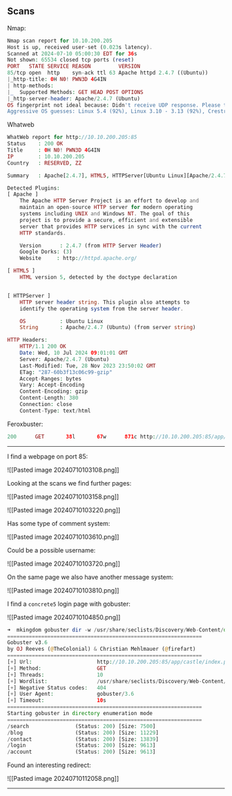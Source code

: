 ## Scans

Nmap:

```php
Nmap scan report for 10.10.200.205
Host is up, received user-set (0.023s latency).
Scanned at 2024-07-10 05:00:30 EDT for 36s
Not shown: 65534 closed tcp ports (reset)
PORT   STATE SERVICE REASON         VERSION
85/tcp open  http    syn-ack ttl 63 Apache httpd 2.4.7 ((Ubuntu))
|_http-title: 0H N0! PWN3D 4G4IN
| http-methods: 
|_  Supported Methods: GET HEAD POST OPTIONS
|_http-server-header: Apache/2.4.7 (Ubuntu)
OS fingerprint not ideal because: Didn't receive UDP response. Please try again with -sSU
Aggressive OS guesses: Linux 5.4 (92%), Linux 3.10 - 3.13 (92%), Crestron XPanel control system (91%), ASUS RT-N56U WAP (Linux 3.4) (90%), Linux 3.16 (90%), Sony Android TV (Android 5.0) (88%), Android 5.0 - 6.0.1 (Linux 3.4) (88%), Android 5.1 (88%), Android 7.1.1 - 7.1.2 (88%), Android 7.1.2 (Linux 3.4) (88%)
```

Whatweb

```php
WhatWeb report for http://10.10.200.205:85
Status    : 200 OK
Title     : 0H N0! PWN3D 4G4IN
IP        : 10.10.200.205
Country   : RESERVED, ZZ

Summary   : Apache[2.4.7], HTML5, HTTPServer[Ubuntu Linux][Apache/2.4.7 (Ubuntu)]

Detected Plugins:
[ Apache ]
	The Apache HTTP Server Project is an effort to develop and
	maintain an open-source HTTP server for modern operating
	systems including UNIX and Windows NT. The goal of this
	project is to provide a secure, efficient and extensible
	server that provides HTTP services in sync with the current
	HTTP standards.

	Version      : 2.4.7 (from HTTP Server Header)
	Google Dorks: (3)
	Website     : http://httpd.apache.org/

[ HTML5 ]
	HTML version 5, detected by the doctype declaration


[ HTTPServer ]
	HTTP server header string. This plugin also attempts to
	identify the operating system from the server header.

	OS           : Ubuntu Linux
	String       : Apache/2.4.7 (Ubuntu) (from server string)

HTTP Headers:
	HTTP/1.1 200 OK
	Date: Wed, 10 Jul 2024 09:01:01 GMT
	Server: Apache/2.4.7 (Ubuntu)
	Last-Modified: Tue, 28 Nov 2023 23:50:02 GMT
	ETag: "287-60b3f13c06c99-gzip"
	Accept-Ranges: bytes
	Vary: Accept-Encoding
	Content-Encoding: gzip
	Content-Length: 380
	Connection: close
	Content-Type: text/html
```

Feroxbuster:

```php
200      GET       38l       67w      871c http://10.10.200.205:85/app/
```

---

I find a webpage on port 85:

![[Pasted image 20240710103108.png]]

Looking at the scans we find further pages:

![[Pasted image 20240710103158.png]]

![[Pasted image 20240710103220.png]]

Has some type of comment system:

![[Pasted image 20240710103610.png]]

Could be a possible username:

![[Pasted image 20240710103720.png]]

On the same page we also have another message system:

![[Pasted image 20240710103810.png]]

I find a `concrete5` login page with gobuster:

![[Pasted image 20240710104850.png]]

```php
➜  mkingdom gobuster dir -w /usr/share/seclists/Discovery/Web-Content/directory-list-2.3-medium.txt -u http://10.10.200.205:85/app/castle/index.php
===============================================================
Gobuster v3.6
by OJ Reeves (@TheColonial) & Christian Mehlmauer (@firefart)
===============================================================
[+] Url:                     http://10.10.200.205:85/app/castle/index.php
[+] Method:                  GET
[+] Threads:                 10
[+] Wordlist:                /usr/share/seclists/Discovery/Web-Content/directory-list-2.3-medium.txt
[+] Negative Status codes:   404
[+] User Agent:              gobuster/3.6
[+] Timeout:                 10s
===============================================================
Starting gobuster in directory enumeration mode
===============================================================
/search               (Status: 200) [Size: 7500]
/blog                 (Status: 200) [Size: 11229]
/contact              (Status: 200) [Size: 13839]
/login                (Status: 200) [Size: 9613]
/account              (Status: 200) [Size: 9613]
```

Found an interesting redirect:

![[Pasted image 20240710112058.png]]

---

